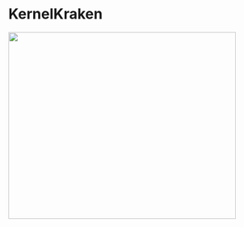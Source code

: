 # KernelKraken
<img src="https://github.com/infernexio/KernelKraken/blob/main/images/Kraken.png" height="370" width="450">
